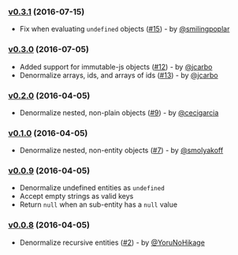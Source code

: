 ### [v0.3.1](https://github.com/gpbl/denormalizr/tree/v0.3.1) (2016-07-15)

* Fix when evaluating `undefined` objects ([\#15](https://github.com/gpbl/denormalizr/pull/15)) - by [@smilingpoplar](https://github.com/smilingpoplar)

### [v0.3.0](https://github.com/gpbl/denormalizr/tree/v0.3.0) (2016-07-05)

* Added support for immutable-js objects ([\#12](https://github.com/gpbl/denormalizr/pull/12)) - by [@jcarbo](https://github.com/jcarbo)
* Denormalize arrays, ids, and arrays of ids ([\#13](https://github.com/gpbl/denormalizr/pull/13)) - by [@jcarbo](https://github.com/jcarbo)

### [v0.2.0](https://github.com/gpbl/denormalizr/tree/v0.2.0) (2016-04-05)

* Denormalize nested, non-plain objects ([\#9](https://github.com/gpbl/denormalizr/pull/9)) - by [@cecigarcia](https://github.com/cecigarcia)

### [v0.1.0](https://github.com/gpbl/denormalizr/tree/v0.1.0) (2016-04-05)

* Denormalize nested, non-entity objects ([\#7](https://github.com/gpbl/denormalizr/pull/7)) - by [@smolyakoff](https://github.com/smolyakoff)

### [v0.0.9](https://github.com/gpbl/denormalizr/tree/v0.0.9) (2016-04-05)

* Denormalize undefined entities as `undefined`
* Accept empty strings as valid keys
* Return `null` when an sub-entity has a `null` value

### [v0.0.8](https://github.com/gpbl/denormalizr/tree/v0.0.8) (2016-04-05)

* Denormalize recursive entities ([\#2](https://github.com/gpbl/denormalizr/pull/2)) - by  [@YoruNoHikage](https://github.com/YoruNoHikage)
